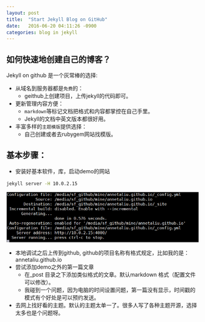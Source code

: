 ```yaml
---
layout: post
title:  "Start Jekyll Blog on GitHub"
date:   2016-06-20 04:11:26 -0900
categories: blog in jekyll
---
```

## 如何快速地创建自己的博客？ 
Jekyll on github 是一个灰常棒的选择:

* 从域名到服务器都是`免费`的： 
	* geithub上创建项目，上传jekyll的代码即可。	
* 更新管理内容方便： 
	* `markdown`等标记文档把格式和内容都掌控在自己手里。
	* Jekyll的文档中英文版本都很好用。
* 丰富多样的`主题模版`提供选择：
	* 自己创建或者去rubygem网站找模版。


## 基本步骤：
* 安装好基本软件，库，启动demo的网站

``` bash
jekyll server -H 10.0.2.15
```

![log](/images/jekyll-blog-1-server-start-log.png)

* 本地调试之后上传到github, github的项目名称有格式规定，比如我的是：annetaliu.github.io
* 尝试添加demo之外的第一篇文章
	* 在_post 目录之下添加类似格式的文章。默认markdown 格式（配置文件可以修改）。
	* 我碰到一个问题，因为电脑的时间设置问题，第一篇没有显示，时间戳的模式有个好处是可以预约发送。
* 去网上找好看的主题。默认的主题太单一了。很多人写了各种主题开源，选择太多也是个问题呀。

	
	
